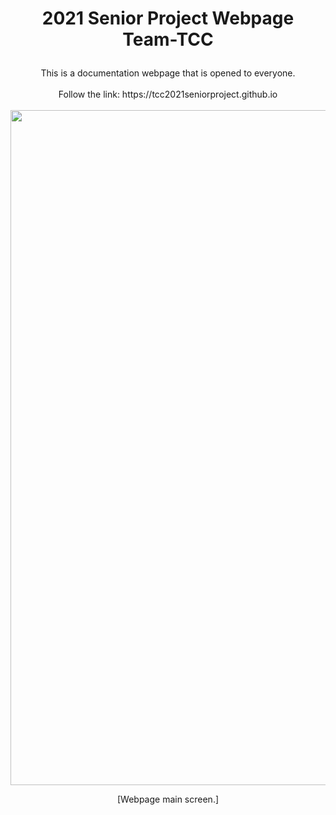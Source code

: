 # <p align="center"> 2021 Senior Project Webpage <br> Team-TCC</br> </p>

<p align="center">  
This is a documentation webpage that is opened to everyone. </br></br>
Follow the link: https://tcc2021seniorproject.github.io </br></br>
  <img width="1080" src="img/Screenshot from 2021-09-12 23-00-12.png">
  <p align="center">  [Webpage main screen.] </p>
</p>
